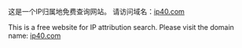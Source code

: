这是一个IP归属地免费查询网站。
请访问域名：[ip40.com](https://ip40.com)

This is a free website for IP attribution search.
Please visit the domain name: [ip40.com](https://ip40.com)
